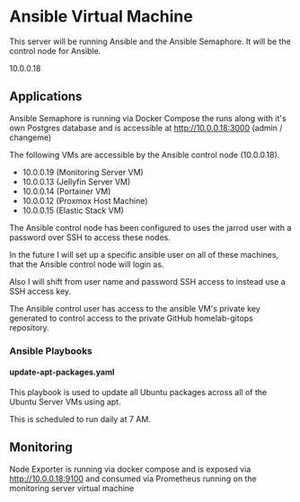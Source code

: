 # Ansible Virtual Machine

This server will be running Ansible and the Ansible Semaphore. It will be the control node for Ansible.

10.0.0.18

## Applications

Ansible Semaphore is running via Docker Compose the runs along with it's own Postgres database and is accessible at http://10.0.0.18:3000 (admin / changeme)

The following VMs are accessible by the Ansible control node (10.0.0.18).

- 10.0.0.19 (Monitoring Server VM)
- 10.0.0.13 (Jellyfin Server VM)
- 10.0.0.14 (Portainer VM)
- 10.0.0.12 (Proxmox Host Machine)
- 10.0.0.15 (Elastic Stack VM)

The Ansible control node has been configured to uses the jarrod user with a password over SSH to access these nodes.

In the future I will set up a specific ansible user on all of these machines, that the Ansible control node will login as.

Also I will shift from user name and password SSH access to instead use a SSH access key.

The Ansible control user has access to the ansible VM's private key generated to control access to the private GitHub homelab-gitops repository.

### Ansible Playbooks

#### update-apt-packages.yaml

This playbook is used to update all Ubuntu packages across all of the Ubuntu Server VMs using apt.

This is scheduled to run daily at 7 AM.

## Monitoring

Node Exporter is running via docker compose and is exposed via http://10.0.0.18:9100 and consumed via Prometheus running on the monitoring server virtual machine
